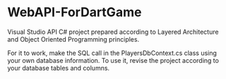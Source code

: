 # WebAPI-ForDartGame
Visual Studio API C# project prepared according to Layered Architecture and Object Oriented Programming principles.

For it to work, make the SQL call in the PlayersDbContext.cs class using your own database information.
To use it, revise the project according to your database tables and columns.
